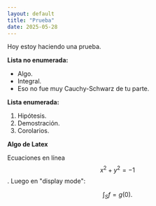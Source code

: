 ```yaml
---
layout: default
title: "Prueba"
date: 2025-05-28
---
```


Hoy estoy haciendo una prueba.

**Lista no enumerada:**
- Algo.
- Integral.
- Eso no fue muy Cauchy-Schwarz de tu parte.

**Lista enumerada:**
1. Hipótesis.
2. Demostración.
3. Corolarios.

**Algo de Latex**

Ecuaciones en línea $$x^2 + y^2 = -1$$. Luego en "display mode":

$$
\int_{S} f = g(0).
$$